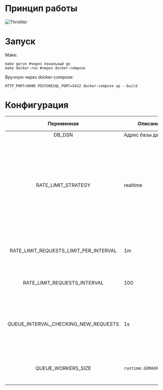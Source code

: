# Принцип работы
![Throttler](https://user-images.githubusercontent.com/7625387/210429206-c806da7f-7f9e-4335-b448-c9fe4abdde96.png)

# Запуск
Make:
```
make gorun #через локальный go
make docker-run #через docker-compose
```
Вручную через docker-compose:
```
HTTP_PORT=9000 POSTGRESQL_PORT=5432 docker-compose up --build
```

# Конфигурация
|               Переменная               | Описание          | Значение по умолчанию                                                                                                                                                                                          |
|:--------------------------------------:|-------------------|----------------------------------------------------------------------------------------------------------------------------------------------------------------------------------------------------------------|
| DB_DSN                                 | Адрес базы данных | Нет                                                                                                                                                                                                            |
| RATE_LIMIT_STRATEGY                    | realtime          | linear - все запросы будут выполнены равномерно с одинаковым rate ожидания между запросами, даже если интервал времени уже прошел. realtime - все запросы будут выполняться сразу же, пока не упрутся в лимит. |
| RATE_LIMIT_REQUESTS_LIMIT_PER_INTERVAL | 1m                | Формат time.Duration. Указывается интервал для лимитированного кол-ва запросов.                                                                                                                                |
| RATE_LIMIT_REQUESTS_INTERVAL           | 100               | Максимальное кол-во запросов за указанный интервал.                                                                                                                                                            |
| QUEUE_INTERVAL_CHECKING_NEW_REQUESTS   | 1s                | Формат time.Duration. Указывается интервал опроса базы данных очередью, обрабатывающую поступающие запросы.                                                                                                    |
| QUEUE_WORKERS_SIZE                     | `runtime.GOMAXPROCS(0)`                 | Кол-во горутин, которые будут запущены для разбора очереди из бд                                                                                                                                               |